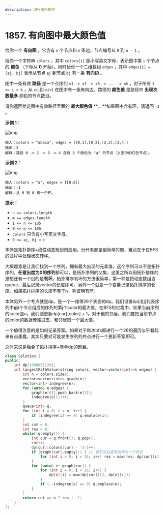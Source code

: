 ```yaml
---
description: DP+拓扑排序
---
```


# 1857. 有向图中最大颜色值

给你一个 **有向图** ，它含有 `n` 个节点和 `m` 条边。节点编号从 `0` 到 `n - 1` 。

给你一个字符串 `colors` ，其中 `colors[i]` 是小写英文字母，表示图中第 `i` 个节点的 **颜色** （下标从 **0** 开始）。同时给你一个二维数组 `edges` ，其中 `edges[j] = [aj, bj]` 表示从节点 `aj` 到节点 `bj` 有一条 **有向边** 。

图中一条有效 **路径** 是一个点序列 `x1 -> x2 -> x3 -> ... -> xk` ，对于所有 `1 <= i < k` ，从 `xi` 到 `xi+1` 在图中有一条有向边。路径的 **颜色值** 是路径中 **出现次数最多** 颜色的节点数目。

请你返回给定图中有效路径里面的 **最大颜色值** **。**如果图中含有环，请返回 `-1` 。

**示例 1：**

![img](https://assets.leetcode.com/uploads/2021/04/21/leet1.png)

```
输入：colors = "abaca", edges = [[0,1],[0,2],[2,3],[3,4]]
输出：3
解释：路径 0 -> 2 -> 3 -> 4 含有 3 个颜色为 "a" 的节点（上图中的红色节点）。
```

**示例 2：**

![img](https://assets.leetcode.com/uploads/2021/04/21/leet2.png)

```
输入：colors = "a", edges = [[0,0]]
输出：-1
解释：从 0 到 0 有一个环。
```

**提示：**

* `n == colors.length`
* `m == edges.length`
* `1 <= n <= 105`
* `0 <= m <= 105`
* `colors` 只含有小写英文字母。
* `0 <= aj, bj < n`

本体是拓扑排序+线性动态规划的应用。分开来都是很简单的题，难点在于在BFS的过程中处理状态转移。

大概题意是让我们找到一个序列，拥有最大出现的元素值。这个序列可以不是拓扑序列，**任意出度为0的序列**都可以，是拓扑序列的父集，这里之所以用拓扑排序的思想还有一个目的是**判环**。拓扑排序判环的方法很简单，第一种是把动态数组当queue，最后记录vector的长度即可，另外一个就是一个变量记录拓扑排序的长度。如果拓扑排序的长度不等于n，则证明有环。

本体另外一个考点就是dp。是一个一维带26个状态的dp。我们设置dp\[i]\[j]代表序列中前i个节点组成的序列的第j个color的最大值，在BFS的过程中，如果当前序列的color是u，我们则更新dp\[cur]\[color] + 1，对于他的邻居，我们要把当前节点的color的数据传递过去，和邻居取一个最大值。

一个值得注意的是如何记录答案。如果对于每次bfs都进行一个26的遍历似乎看起来有点愚蠢，其实只要对可能发生序列的终点进行一个更新答案即可。

总体来说是融合了拓扑排序+简单dp的题目。

```cpp
class Solution {
public:
    int dp[100005][26];
    int largestPathValue(string colors, vector<vector<int>>& edges) {
        int n = colors.size();
        vector<vector<int>> graph(n);
        vector<int> indegree(n);
        for (auto& e:edges) {
            graph[e[0]].push_back(e[1]);
            indegree[e[1]]++;
        }
        queue<int> q;
        for (int i = 0; i < n; i++) {
            if (indegree[i] == 0) q.emplace(i);
        }
        int cnt = 0;
        int res = 0;
        while(!q.empty()) {
            int cur = q.front(); q.pop();
            cnt++;       
            dp[cur][colors[cur] - 'a']++;
            if (graph[cur].empty()) { // 该节点必定可以作为一个终点
                for (int i = 0; i < 26; i++) res = max(res, dp[cur][i]);
            }
            for (auto& e: graph[cur]) {
                for (int i = 0; i < 26; i++) {
                    dp[e][i] = max(dp[cur][i], dp[e][i]);
                }
                if (--indegree[e] == 0) q.emplace(e);
            }
        }
        return cnt == n ? res : -1;
    }
};
```

